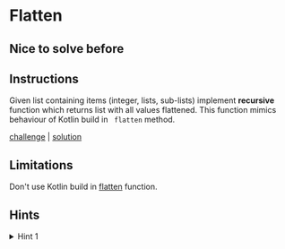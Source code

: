 # Flatten

## Nice to solve before

## Instructions

Given list containing items (integer, lists, sub-lists) implement **recursive** function which returns list with all
values flattened. This function mimics behaviour of Kotlin build in ` flatten` method.

[challenge](solution_test.go) | [solution](solution.go)

## Limitations

Don't use Kotlin build in [flatten](https://kotlinlang.org/api/latest/jvm/stdlib/kotlin.collections/flatten.html) 
function.

## Hints

<details>
<summary>Hint 1</summary>
Use helper recursive function.
</details>